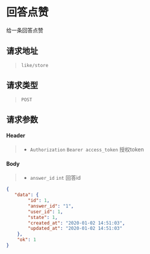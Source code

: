 # 回答点赞

给一条回答点赞

## 请求地址

> `like/store`

## 请求类型

> `POST`

## 请求参数

#### Header

> - `Authorization` `Bearer access_token` 授权token

#### Body

> - `answer_id` `int` 回答id

```json
{
   "data": {
        "id": 1,
        "answer_id": "1",
        "user_id": 1,
        "state": 1,
        "created_at": "2020-01-02 14:51:03",
        "updated_at": "2020-01-02 14:51:03"
    },
    "ok": 1
}
```